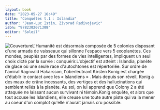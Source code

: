 ```yaml
---
layout: book
date: "2023-05-27 16:49"
title: "Conquêtes t.1 : Islandia"
author: "Jean-Luc Istin, Zivorad Radivojevic"
isbn: "9782302071308"
editor: "Soleil"
---
```

![Couverture](/img/9782302071308.jpg)L'Humanité est désormais composée de 5 colonies disposant d'une armada de vaisseaux qui sillonne l'espace vers 5 exoplanètes. Ces mondes, peuplés par des formes de vies intelligentes, impliquent un seul choix dicté par la survie : conquérir.L'objectif est atteint : Islandia, planète de glace où une seule race d'autochtones est répertoriée. Sur ordre de l'amiral Ragnvald Hakarsson, l'oberleutnant Kirsten Konig est chargée d'établir le contact avec les « Islandiens » . Mais depuis son réveil, Konig a des maux de crâne incessants, des vertiges et des hallucinations qui semblent reliés à la planète. Au sol, on lui apprend que Colony 2 a été attaquée ne laissant aucun survivant ni témoin.Konig enquête, et alors que tout accuse les Islandiens, elle creuse une toute autre piste qui va la mener au coeur d'un complot qu'elle n'aurait jamais cru possible.
